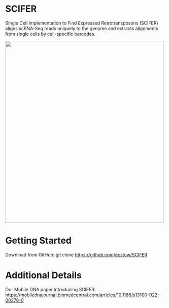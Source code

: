 # SCIFER
Single Cell Implementation to Find Expressed Retrotransposons (SCIFER) aligns scRNA-Seq reads uniquely to the genome and extracts alignments from single cells by cell-specific barcodes.

<img src="https://user-images.githubusercontent.com/108097317/232581154-1efa68e6-cab0-4330-82e4-2deeb23574d8.png" width="500" height="570">

# Getting Started
Download from GitHub:
git clone https://github.com/ecstow/SCIFER

# Additional Details
Our Mobile DNA paper introducing SCIFER: https://mobilednajournal.biomedcentral.com/articles/10.1186/s13100-022-00276-0
